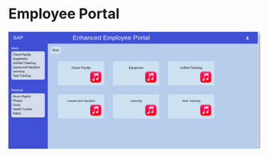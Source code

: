 # Employee Portal

<img width="1080" src="https://github.com/varamsky/employee-portal/blob/master/Screenshot.png"/>

